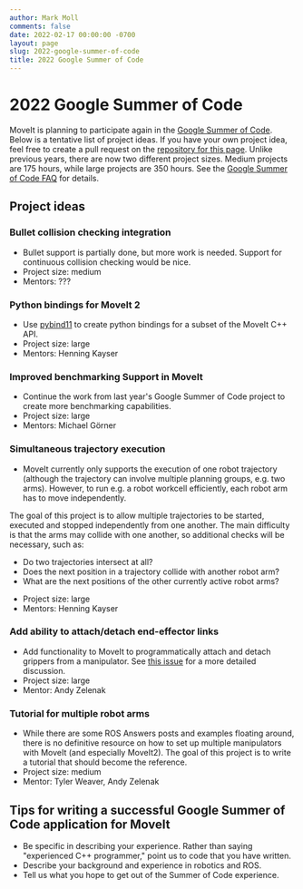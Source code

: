 ```yaml
---
author: Mark Moll
comments: false
date: 2022-02-17 00:00:00 -0700
layout: page
slug: 2022-google-summer-of-code
title: 2022 Google Summer of Code
---
```

# 2022 Google Summer of Code

MoveIt is planning to participate again in the [Google Summer of Code](https://summerofcode.withgoogle.com). Below is a tentative list of project ideas. If you have your own project idea, feel free to create a pull request on the [repository for this page](https://github.com/ros-planning/moveit.ros.org). Unlike previous years, there are now two different project sizes. Medium projects are 175 hours, while large projects are 350 hours. See the [Google Summer of Code FAQ](https://developers.google.com/open-source/gsoc/faq) for details.

## Project ideas

### Bullet collision checking integration

* Bullet support is partially done, but more work is needed. Support for continuous collision checking would be nice.
* Project size: medium
* Mentors: ???

### Python bindings for MoveIt 2

* Use [pybind11](https://pybind11.readthedocs.io/en/latest) to create python bindings for a subset of the MoveIt C++ API.
* Project size: large
* Mentors: Henning Kayser

### Improved benchmarking Support in MoveIt

* Continue the work from last year's Google Summer of Code project to create more benchmarking capabilities.
* Project size: large
* Mentors: Michael Görner

### Simultaneous trajectory execution

* MoveIt currently only supports the execution of one robot trajectory (although the trajectory can involve multiple planning groups, e.g. two arms). However, to run e.g. a robot workcell efficiently, each robot arm has to move independently.

The goal of this project is to allow multiple trajectories to be started, executed and stopped independently from one another. The main difficulty is that the arms may collide with one another, so additional checks will be necessary, such as:
  - Do two trajectories intersect at all?
  - Does the next position in a trajectory collide with another robot arm?
  - What are the next positions of the other currently active robot arms?
* Project size: large
* Mentors: Henning Kayser

### Add ability to attach/detach end-effector links

* Add functionality to MoveIt to programmatically attach and detach grippers from a manipulator. See [this issue](https://github.com/ros-planning/moveit2/issues/208) for a more detailed discussion.
* Project size: large
* Mentor: Andy Zelenak

### Tutorial for multiple robot arms

* While there are some ROS Answers posts and examples floating around, there is no definitive resource on how to set up multiple manipulators with MoveIt (and especially MoveIt2). The goal of this project is to write a tutorial that should become the reference.
* Project size: medium
* Mentor: Tyler Weaver, Andy Zelenak

## Tips for writing a successful Google Summer of Code application for MoveIt

* Be specific in describing your experience. Rather than saying "experienced C++ programmer," point us to code that you have written.
* Describe your background and experience in robotics and ROS.
* Tell us what you hope to get out of the Summer of Code experience.
